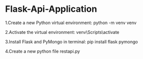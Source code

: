 # Flask-Api-Application
1.Create a new Python virtual environment: python -m venv venv

2.Activate the virtual environment: venv\Scripts\activate

3.Install Flask and PyMongo in terminal: pip install flask pymongo

4.Create a new  python file restapi.py
